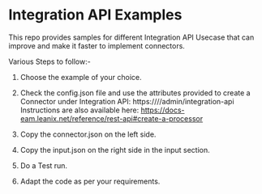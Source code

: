 # Integration API Examples

This repo provides samples for different Integration API Usecase that can improve and make it faster to implement connectors.

Various Steps to follow:-

1. Choose the example of your choice.

2. Check the config.json file and use the attributes provided to create a Connector under Integration API: https://<customerdomain>/<workspacename>/admin/integration-api
    Instructions are also available here: https://docs-eam.leanix.net/reference/rest-api#create-a-processor

3. Copy the connector.json on the left side.

4. Copy the input.json on the right side in the input section.

5. Do a Test run.

6. Adapt the code as per your requirements.